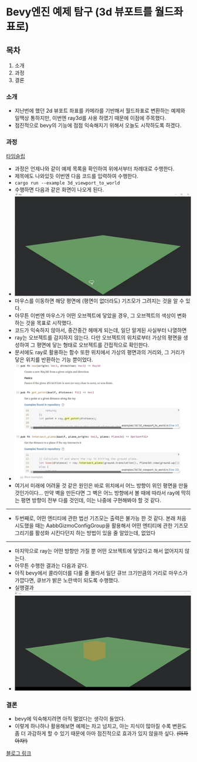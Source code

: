
# Bevy엔진 예제 탐구 (3d 뷰포트를 월드좌표로)
## 목차
1. 소개
2. 과정
3. 결론

### 소개
- 지난번에 했던 2d 뷰포트 좌표를 카메라를 기반해서 월드좌표로 변환하는 예제와 일맥상 통하지만, 이번엔 ray3d를 사용 하였기 때문에 이점에 주목했다.
- 점진적으로 bevy의 기능에 점점 익숙해지기 위해서 오늘도 시작하도록 하겠다.

### 과정
[타임슬립](https://youtu.be/vstYCu19138)
- 과정은 언제나와 같이 예제 목록을 확인하여 위에서부터 차례대로 수행한다.
- 제목에도 나와있듯 이번엔 다음 코드를 입력하여 수행한다.
- ```cargo run --example 3d_viewport_to_world```
- 수행하면 다음과 같은 화면이 나오게 된다.
- ![자료화면](https://raw.githubusercontent.com/dolto/port_folio_imgs/master/icon/projectsite/Study_Bevy_3d_viewport_to_world/2.webp)
- 마우스를 이동하면 해당 평면에 (평면이 없더라도) 기즈모가 그려지는 것을 알 수 있다.
- 아무튼 이번엔 마우스가 어떤 오브젝트에 닿았을 경우, 그 오브젝트의 색상이 변화하는 것을 목표로 시작했다.
- 코드가 익숙하지 않아서, 중간중간 헤매게 되는데, 일단 알게된 사실부터 나열하면
- ray는 오브젝트를 감지하지 않는다. 다만 오브젝트의 위치로부터 가상의 평면을 생성하여 그 평면에 닿는 형태로 오브젝트를 간접적으로 확인한다.
- 문서에도 ray로 활용하는 함수 또한 위치에서 가상의 평면과의 거리와, 그 거리가 닿은 위치를 반환하는 기능 뿐이었다.
- ![자료화면](https://raw.githubusercontent.com/dolto/port_folio_imgs/master/icon/projectsite/Study_Bevy_3d_viewport_to_world/1.webp)
- 여기서 미래에 어려울 것 같은 원인은 바로 위치에서 어느 방향이 위인 평면을 만들 것인가이다... 만약 벽을 만든다면 그 벽은 어느 방향에서 볼 때에 따라서 ray에 막히는 평면 방향이 전부 다를 것인데, 이는 나중에 구현해봐야 할 것 같다.
---
- 두번째로, 어떤 엔티티에 관한 법선 기즈모는 출력은 불가능 한 것 같다. 본래 처음 시도했을 때는 AabbGizmoConfigGroup을 활용해서 어떤 엔티티에 관한 기즈모 그리기를 활성화 시킨다던지 하는 방법이 있을 줄 알았는데, 없었다

- ---
- 마지막으로 ray는 어떤 방향만 가질 뿐 어떤 오브젝트에 닿았다고 해서 없어지지 않는다.
- 아무튼 수행한 결과는 다음과 같다.
- 아직 bevy에서 콜라이더를 다룰 줄 몰라서 일단 큐브 크기만큼의 거리로 마우스가 가깝다면, 큐브가 밝은 노란색이 되도록 수행했다.
- 실행결과
- ![자료화면](https://raw.githubusercontent.com/dolto/port_folio_imgs/master/icon/projectsite/Study_Bevy_3d_viewport_to_world/3.gif)
### 결론
- bevy에 익숙해지려면 아직 멀었다는 생각이 들었다.
- 이렇게 하나하나 활용해보면 예제는 차고 넘치고, 아는 지식이 많아질 수록 변환도 좀 더 과감하게 할 수 있기 때문에 아마 점진적으로 효과가 있지 않을까 싶다. ~~(아자아자!)~~

[블로그 링크](https://portfolio-user-kohl.vercel.app/?is_blog=true&langs_slecets=[]&skills_slects=[]&project_id=65dc9d29eb00f20fe76dca32)
